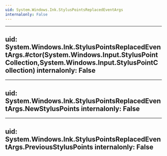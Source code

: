 ```yaml
---
uid: System.Windows.Ink.StylusPointsReplacedEventArgs
internalonly: False
---
```


---
uid: System.Windows.Ink.StylusPointsReplacedEventArgs.#ctor(System.Windows.Input.StylusPointCollection,System.Windows.Input.StylusPointCollection)
internalonly: False
---

---
uid: System.Windows.Ink.StylusPointsReplacedEventArgs.NewStylusPoints
internalonly: False
---

---
uid: System.Windows.Ink.StylusPointsReplacedEventArgs.PreviousStylusPoints
internalonly: False
---
